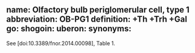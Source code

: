 name: Olfactory bulb periglomerular cell, type 1
abbreviation: OB-PG1
definition: +Th +Trh +Gal
go:
shogoin: 
uberon:
synonyms:
---



See [doi:10.3389/fnor.2014.00098], Table 1.
